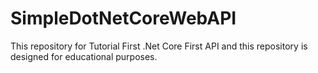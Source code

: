 # SimpleDotNetCoreWebAPI
 This repository for Tutorial First .Net Core First API and this repository is designed for educational purposes.
